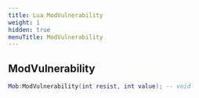 ```yaml
---
title: Lua ModVulnerability
weight: 1
hidden: true
menuTitle: ModVulnerability
---
```

## ModVulnerability
```lua
Mob:ModVulnerability(int resist, int value); -- void
```